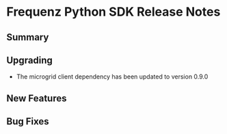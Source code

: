 # Frequenz Python SDK Release Notes

## Summary

<!-- Here goes a general summary of what this release is about -->

## Upgrading

* The microgrid client dependency has been updated to version 0.9.0

## New Features

<!-- Here goes the main new features and examples or instructions on how to use them -->

## Bug Fixes

<!-- Here goes notable bug fixes that are worth a special mention or explanation -->
